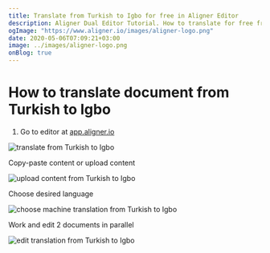 ```yaml
---
title: Translate from Turkish to Igbo for free in Aligner Editor
description: Aligner Dual Editor Tutorial. How to translate for free from Turkish to Igbo. Aligner is multilingual document management platform. 
ogImage: "https://www.aligner.io/images/aligner-logo.png"
date: 2020-05-06T07:09:21+03:00
image: ../images/aligner-logo.png
onBlog: true
---
```


# How to translate document from Turkish to Igbo

1. Go to editor at [app.aligner.io](https://app.aligner.io "Aligner App web page")

![translate from Turkish to Igbo](../aligner-blank-editor.png "translate from Turkish to Igbo")

Copy-paste content or upload content

![upload content from Turkish to Igbo](../aligner-uploaded-document.png "upload content from Turkish to Igbo")

Choose desired language

![choose machine translation from Turkish to Igbo](../aligner-language-dropdown.png "choose machine translation from Turkish to Igbo")

Work and edit 2 documents in parallel

![edit translation from Turkish to Igbo](../aligner-double-sitded-editor.png "edit translation from Turkish to Igbo")

